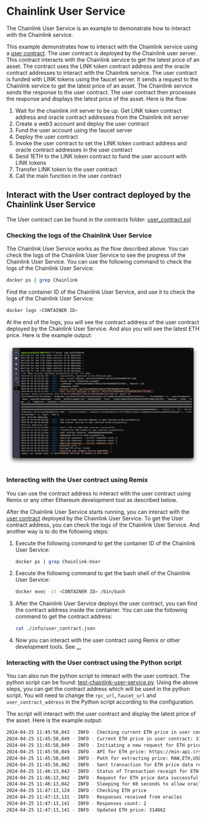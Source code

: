 # Chainlink User Service

The Chainlink User Service is an example to demonstrate how to
interact with the Chainlink service.

This example demonstrates how to interact with the Chainlink service using a
[user contract](./contracts/user_contract.sol). The user contract is deployed
by the Chainlink user server. This contract interacts with the Chainlink
service to get the latest price of an asset. The contract uses the LINK
token contract address and the oracle contract addresses to interact with the
Chainlink service. The user contract is funded with LINK tokens using the
faucet server. It sends a request to the Chainlink service to
get the latest price of an asset. The Chainlink service sends the response to
the user contract. The user contract then processes the response and displays
the latest price of the asset. Here is the flow:

1. Wait for the chainlink init server to be up. Get LINK token contract address and oracle contract addresses from the Chainlink init server
2. Create a web3 account and deploy the user contract
3. Fund the user account using the faucet server
4. Deploy the user contract
5. Invoke the user contract to set the LINK token contract address and
oracle contract addresses in the user contract
6. Send 1ETH to the LINK token contract to fund the user account with LINK tokens
7. Transfer LINK token to the user contract
8. Call the main function in the user contract


## Interact with the User contract deployed by the Chainlink User Service

The User contract can be found in the contracts folder: [user_contract.sol](./contracts/user_contract.sol)


### Checking the logs of the Chainlink User Service

The Chainlink User Service works as the flow described above. You can check
the logs of the Chainlink User Service to see the progress of the Chainlink
User Service. You can use the following command to check the logs of the
Chainlink User Service:

```bash
docker ps | grep Chainlink
```

Find the container ID of the Chainlink User Service, and
use it to check the logs of the Chainlink User Service:

```bash
docker logs <CONTAINER ID>
```

At the end of the logs, you will see the contract address of the user contract
deployed by the Chainlink User Service. And also you will see the latest ETH
price.  Here is the example output:

![Chainlink User Service Logs](./images/chainlink-user-service-logs.png)


### Interacting with the User contract using Remix

You can use the contract address to interact with the user contract using Remix
or any other Ethereum development tool as described below.


After the Chainlink User Service starts running, you can interact with the
[user contract](./contracts/user_contract.sol) deployed by the Chainlink User
Service. To get the User contract address, you can check the logs of the
Chainlink User Service. And another way is to do the following steps:

1. Execute the following command to get the container ID of the Chainlink User Service:
    ```bash
    docker ps | grep Chainlink-User
    ```
2. Execute the following command to get the bash shell of the Chainlink User Service:
    ```bash
    docker exec -it <CONTAINER ID> /bin/bash
    ```
3. After the Chainlink User Service deploys the user contract, you can find the
   contract address inside the container. You can use the following command to
   get the contract address:
    ```bash
    cat ./info/user_contract.json
    ```
4. Now you can interact with the user contract using Remix or other
   development tools. See [...]() 


### Interacting with the User contract using the Python script

You can also run the python script to interact with the user contract. The
python script can be found:
[test-chainlink-user-service.py](./test-chainlink-user-service.py). Using the
above steps, you can get the contract address which will be used in the python
script. You will need to change the `rpc_url`, `faucet_url` and
`user_contract_address` in the Python script according to the configuration.

The script will interact with the user contract and display the latest price of
the asset. Here is the example output:

```bash
2024-04-25 11:45:58,043 - INFO - Checking current ETH price in user contract
2024-04-25 11:45:58,049 - INFO - Current ETH price in user contract: 315075
2024-04-25 11:45:58,049 - INFO - Initiating a new request for ETH price data
2024-04-25 11:45:58,049 - INFO - API for ETH price: https://min-api.cryptocompare.com/data/pricemultifull?fsyms=ETH&tsyms=USD
2024-04-25 11:45:58,049 - INFO - Path for extracting price: RAW,ETH,USD,PRICE
2024-04-25 11:45:58,062 - INFO - Sent transaction for ETH price data request. Hash: 0x8cabcb43db6a39805e51c065248342d7804dbd8705928732eb7aa20ef21effc7
2024-04-25 11:46:13,042 - INFO - Status of Transaction receipt for ETH price data request: 1
2024-04-25 11:46:13,042 - INFO - Request for ETH price data successful
2024-04-25 11:46:13,042 - INFO - Sleeping for 60 seconds to allow oracles to respond
2024-04-25 11:47:13,124 - INFO - Checking ETH price
2024-04-25 11:47:13,131 - INFO - Responses received from oracles
2024-04-25 11:47:13,141 - INFO - Responses count: 2
2024-04-25 11:47:13,141 - INFO - Updated ETH price: 314862
```
